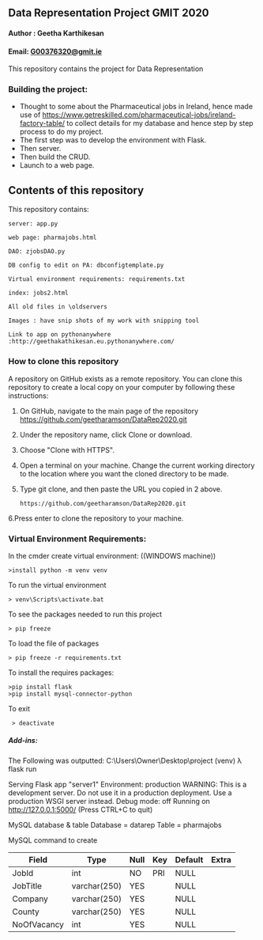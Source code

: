 ## Data Representation Project GMIT 2020

#### Author : Geetha Karthikesan
#### Email: G00376320@gmit.ie

This repository contains the project for Data Representation 

### Building the project:
+ Thought to some about the Pharmaceutical jobs in Ireland, hence made use of https://www.getreskilled.com/pharmaceutical-jobs/ireland-factory-table/ to collect details 
 for my database and hence step by step process to do my project.
+ The first step was to develop the environment with Flask.
+ Then server.
+ Then build the CRUD.
+ Launch to a web page.

## Contents of this repository
This repository contains:
    
    server: app.py

    web page: pharmajobs.html

    DAO: zjobsDAO.py

    DB config to edit on PA: dbconfigtemplate.py

    Virtual environment requirements: requirements.txt

    index: jobs2.html

    All old files in \oldservers
    
    Images : have snip shots of my work with snipping tool

    Link to app on pythonanywhere :http://geethakathikesan.eu.pythonanywhere.com/
    
    
### How to clone this repository

A repository on GitHub exists as a remote repository. You can clone this repository to create a local copy on your computer by following these instructions:

   1. On GitHub, navigate to the main page of the repository https://github.com/geetharamson/DataRep2020.git   
   2. Under the repository name, click Clone or download.
   3. Choose "Clone with HTTPS".
   4. Open a terminal on your machine. Change the current working directory to the location where you want the cloned directory to be made.
   5. Type git clone, and then paste the URL you copied in 2 above.
   
          https://github.com/geetharamson/DataRep2020.git
   6.Press enter to clone the repository to your machine.

### Virtual Environment Requirements:
    
 In the cmder create virtual environment: ((WINDOWS machine))
      
    >install python -m venv venv

To run the virtual environment
           
    > venv\Scripts\activate.bat

To see the packages needed to run this project

    > pip freeze

To load the file of packages

    > pip freeze -r requirements.txt

 To install the requires packages:

    >pip install flask
    >pip install mysql-connector-python
    
 To exit
      
     > deactivate



##### Add-ins:
 The Following was outputted: C:\Users\Owner\Desktop\project (venv) λ flask run

Serving Flask app "server1"
Environment: production WARNING: This is a development server.
Do not use it in a production deployment. Use a production WSGI server instead.
Debug mode: off
Running on http://127.0.0.1:5000/ (Press CTRL+C to quit)


MySQL database & table
Database = datarep
Table = pharmajobs

MySQL command to create 

|  Field        |  Type        | Null    |  Key   | Default | Extra  |
| ------------- | ----------   | ------  | ------ |-------- | -------|
| JobId         |   int        |   NO    |   PRI  |  NULL   |        |
| JobTitle      | varchar(250) |   YES   |        |  NULL   |        |
| Company       | varchar(250) |   YES   |        |  NULL   |        |
| County        | varchar(250) |   YES   |        |  NULL   |        |
| NoOfVacancy   | int          |   YES   |        |  NULL   |        |

















